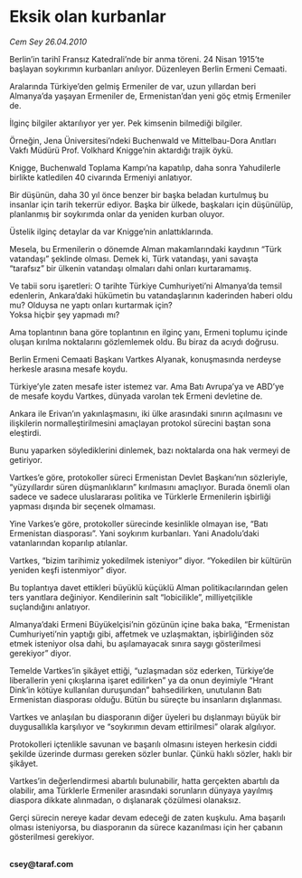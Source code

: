 # Eksik olan kurbanlar

*Cem Sey 26.04.2010*

<div class="yazi"><p>Berlin’in tarihî Fransız Katedrali’nde bir anma töreni. 24 Nisan 1915’te başlayan soykırımın kurbanları anılıyor. Düzenleyen Berlin Ermeni Cemaati.</p>
<p>Aralarında Türkiye’den gelmiş Ermeniler de var, uzun yıllardan beri Almanya’da yaşayan Ermeniler de, Ermenistan’dan yeni göç etmiş Ermeniler de.</p>
<p>İlginç bilgiler aktarılıyor yer yer. Pek kimsenin bilmediği bilgiler.</p>
<p>Örneğin, Jena Üniversitesi’ndeki Buchenwald ve Mittelbau-Dora Anıtları Vakfı Müdürü Prof. Volkhard Knigge’nin aktardığı trajik öykü.</p>
<p>Knigge, Buchenwald Toplama Kampı’na kapatılıp, daha sonra Yahudilerle birlikte katledilen 40 civarında Ermeniyi anlatıyor. </p>
<p>Bir düşünün, daha 30 yıl önce benzer bir başka beladan kurtulmuş bu insanlar için tarih tekerrür ediyor. Başka bir ülkede, başkaları için düşünülüp, planlanmış bir soykırımda onlar da yeniden kurban oluyor.</p>
<p>Üstelik ilginç detaylar da var Knigge’nin anlattıklarında.</p>
<p>Mesela, bu Ermenilerin o dönemde Alman makamlarındaki kaydının “Türk vatandaşı” şeklinde olması. Demek ki, Türk vatandaşı, yani savaşta “tarafsız” bir ülkenin vatandaşı olmaları dahi onları kurtaramamış.</p>
<p>Ve tabii soru işaretleri: O tarihte Türkiye Cumhuriyeti’ni Almanya’da temsil edenlerin, Ankara’daki hükümetin bu vatandaşlarının kaderinden haberi oldu mu? Olduysa ne yaptı onları kurtarmak için? <br/>Yoksa hiçbir şey yapmadı mı? </p>
<p>Ama toplantının bana göre toplantının en ilginç yanı, Ermeni toplumu içinde oluşan kırılma noktalarını gözlemlemek oldu. Bu biraz da acıydı doğrusu.</p>
<p>Berlin Ermeni Cemaati Başkanı Vartkes Alyanak, konuşmasında nerdeyse herkesle arasına mesafe koydu.</p>
<p>Türkiye’yle zaten mesafe ister istemez var. Ama Batı Avrupa’ya ve ABD’ye de mesafe koydu Vartkes, dünyada varolan tek Ermeni devletine de.</p>
<p>Ankara ile Erivan’ın yakınlaşmasını, iki ülke arasındaki sınırın açılmasını ve ilişkilerin normalleştirilmesini amaçlayan protokol sürecini baştan sona eleştirdi.</p>
<p>Bunu yaparken söylediklerini dinlemek, bazı noktalarda ona hak vermeyi de getiriyor.</p>
<p>Vartkes’e göre, protokoller süreci Ermenistan Devlet Başkanı’nın sözleriyle, “yüzyıllardır süren düşmanlıkların” kırılmasını amaçlıyor. Burada önemli olan sadece ve sadece uluslararası politika ve Türklerle Ermenilerin işbirliği yapması dışında bir seçenek olmaması.</p>
<p>Yine Varkes’e göre, protokoller sürecinde kesinlikle olmayan ise, “Batı Ermenistan diasporası”. Yani soykırım kurbanları. Yani Anadolu’daki vatanlarından koparılıp atılanlar.</p>
<p>Vartkes, “bizim tarihimiz yokedilmek isteniyor” diyor. “Yokedilen bir kültürün yeniden keşfi istenmiyor” diyor.</p>
<p>Bu toplantıya davet ettikleri büyüklü küçüklü Alman politikacılarından gelen ters yanıtlara değiniyor. Kendilerinin salt “lobicilikle”, milliyetçilikle suçlandığını anlatıyor.</p>
<p>Almanya’daki Ermeni Büyükelçisi’nin gözünün içine baka baka, “Ermenistan Cumhuriyeti’nin yaptığı gibi, affetmek ve uzlaşmaktan, işbirliğinden söz etmek isteniyor olsa dahi, bu aşılamayacak sınıra saygı gösterilmesi gerekiyor” diyor.</p>
<p>Temelde Vartkes’in şikâyet ettiği, “uzlaşmadan söz ederken, Türkiye’de liberallerin yeni çıkışlarına işaret edilirken” ya da onun deyimiyle “Hrant Dink’in kötüye kullanılan duruşundan” bahsedilirken, unutulanın Batı Ermenistan diasporası olduğu. Bütün bu süreçte bu insanların dışlanması.</p>
<p>Vartkes ve anlaşılan bu diasporanın diğer üyeleri bu dışlanmayı büyük bir duygusallıkla karşılıyor ve “soykırımın devam ettirilmesi” olarak algılıyor.</p>
<p>Protokolleri içtenlikle savunan ve başarılı olmasını isteyen herkesin ciddi şekilde üzerinde durması gereken sözler bunlar. Çünkü haklı sözler, haklı bir şikâyet.</p>
<p>Vartkes’in değerlendirmesi abartılı bulunabilir, hatta gerçekten abartılı da olabilir, ama Türklerle Ermeniler arasındaki sorunların dünyaya yayılmış diaspora dikkate alınmadan, o dışlanarak çözülmesi olanaksız.</p>
<p>Gerçi sürecin nereye kadar devam edeceği de zaten kuşkulu. Ama başarılı olması isteniyorsa, bu diasporanın da sürece kazanılması için her çabanın gösterilmesi gerekiyor.</p>
<p><b><br/>csey@taraf.com</b></p></div>
